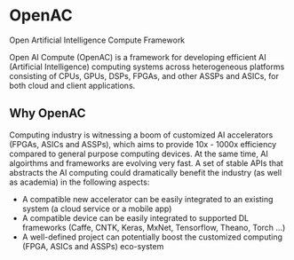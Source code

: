 # OpenAC
Open Artificial Intelligence Compute Framework

Open AI Compute (OpenAC) is a framework for developing efficient AI (Artificial Intelligence) computing systems across heterogeneous platforms consisting of CPUs, GPUs, DSPs, FPGAs, and other ASSPs and ASICs, for both cloud and client applications.

## Why OpenAC

Computing industry is witnessing a boom of customized AI accelerators (FPGAs, ASICs and ASSPs), which aims to provide 10x - 1000x efficiency compared to general purpose computing devices. At the same time, AI algoirthms and frameworks are evolving very fast. A set of stable APIs that abstracts the AI computing could dramatically benefit the industry (as well as academia) in the following aspects:
 - A compatible new accelerator can be easily integrated to an existing system (a cloud service or a mobile app)
 - A compatible device can be easily integrated to supported DL frameworks (Caffe, CNTK, Keras, MxNet, Tensorflow, Theano, Torch …)
 - A well-defined project can potentially boost the customized computing (FPGA, ASICs and ASSPs) eco-system 


